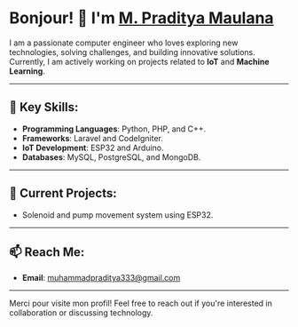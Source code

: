 # Bonjour! 👋 I'm [M. Praditya Maulana](https://github.com/mpradityamaulana)

I am a passionate computer engineer who loves exploring new technologies, solving challenges, and building innovative solutions. Currently, I am actively working on projects related to **IoT** and **Machine Learning**.

---

## 🌟 Key Skills:
- **Programming Languages**: Python, PHP, and C++.
- **Frameworks**: Laravel and CodeIgniter.
- **IoT Development**: ESP32 and Arduino.
- **Databases**: MySQL, PostgreSQL, and MongoDB.

---

## 🌱 Current Projects:
- Solenoid and pump movement system using ESP32.

---

## 📫 Reach Me:
- **Email**: muhammadpraditya333@gmail.com

---

Merci pour visite mon profil! Feel free to reach out if you're interested in collaboration or discussing technology.

<!---
mpradityamaulana/mpradityamaulana is a ✨ special ✨ repository because its `README.md` (this file) appears on your GitHub profile.
You can click the Preview link to take a look at your changes.
--->
